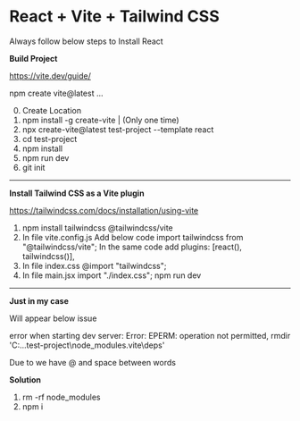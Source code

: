 # React + Vite + Tailwind CSS


Always follow below steps to Install React


**Build Project**


https://vite.dev/guide/


npm create vite@latest ...


0. Create Location
1. npm install -g create-vite | (Only one time)
2. npx create-vite@latest test-project --template react
3. cd test-project
4. npm install
5. npm run dev
6. git init

---

**Install Tailwind CSS as a Vite plugin**


https://tailwindcss.com/docs/installation/using-vite


1. npm install tailwindcss @tailwindcss/vite
2. In file vite.config.js
   Add below code
   import tailwindcss from "@tailwindcss/vite";
   In the same code add
   plugins: [react(), tailwindcss()],
3. In file index.css
   @import "tailwindcss";
4. In file main.jsx
   import "./index.css";
   npm run dev

---

**Just in my case**


Will appear below issue


error when starting dev server: Error: EPERM: operation not permitted, rmdir 'C:...test-project\node_modules\.vite\deps'


Due to we have @ and space between words


**Solution**


1. rm -rf node_modules
2. npm i
